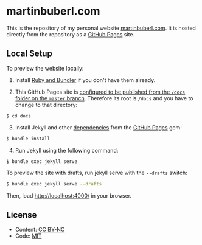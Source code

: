 # martinbuberl.com

This is the repository of my personal website [martinbuberl.com](https://martinbuberl.com/). It is hosted directly from the repository as a [GitHub Pages](https://pages.github.com/) site.

## Local Setup

To preview the website locally:

1. Install [Ruby and Bundler](https://help.github.com/articles/setting-up-your-github-pages-site-locally-with-jekyll/) if you don't have them already.

2. This GitHub Pages site is [configured to be published from the `/docs` folder on the `master` branch](https://help.github.com/en/articles/configuring-a-publishing-source-for-github-pages#publishing-your-github-pages-site-from-a-docs-folder-on-your-master-branch). Therefore its root is `/docs` and you have to change to that directory:

```sh
$ cd docs
```

3. Install Jekyll and other [dependencies](https://pages.github.com/versions/) from the [GitHub Pages](docs/Gemfile) gem:

```sh
$ bundle install
```

4. Run Jekyll using the following command:

```sh
$ bundle exec jekyll serve
```

To preview the site with drafts, run jekyll serve with the `--drafts` switch:

```sh
$ bundle exec jekyll serve --drafts
```

Then, load [http://localhost:4000/](http://localhost:4000/) in your browser.

## License

* Content: [CC BY-NC](http://creativecommons.org/licenses/by-nc/4.0/)
* Code: [MIT](https://opensource.org/licenses/MIT)
